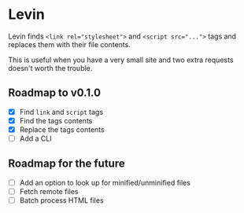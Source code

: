 # Levin

Levin finds `<link rel="stylesheet">` and `<script src="...">` tags and replaces
them with their file contents.

This is useful when you have a very small site and two extra requests doesn't
worth the trouble.

## Roadmap to v0.1.0

- [x] Find `link` and `script` tags
- [x] Find the tags contents
- [x] Replace the tags contents
- [ ] Add a CLI

## Roadmap for the future

- [ ] Add an option to look up for minified/unminified files
- [ ] Fetch remote files
- [ ] Batch process HTML files
